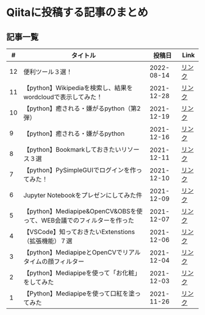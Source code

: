 # Qiitaに投稿する記事のまとめ

## 記事一覧

| #  | タイトル                                                              | 投稿日     | Link                                                             |
| -- | --------------------------------------------------------------------- | ---------- | ---------------------------------------------------------------- |
| 12 | 便利ツール３選！                                                      | 2022-08-14 | [リンク](https://qiita.com/YomamaBanana/items/986cb7331748aae552a2) |
| 11 | 【python】Wikipediaを検索し、結果をwordcloudで表示してみた！          | 2021-12-28 | [リンク](https://qiita.com/YomamaBanana/items/880498555513dedd7ea2) |
| 10 | 【python】癒される・嫌がるpython（第2弾）                             | 2021-12-19 | [リンク](https://qiita.com/YomamaBanana/items/cfb79bca2af6bc2a8790) |
| 9  | 【python】癒される・嫌がるpython                                      | 2021-12-16 | [リンク](https://qiita.com/YomamaBanana/items/2ea9f8bb5a693e2f9eed) |
| 8  | 【python】Bookmarkしておきたいリソース３選                            | 2021-12-11 | [リンク](https://qiita.com/YomamaBanana/items/ae1f03e5adef32840435) |
| 7  | 【python】PySimpleGUIでログインを作ってみた！                         | 2021-12-10 | [リンク](https://qiita.com/YomamaBanana/items/6b3d720ea683063ea35c) |
| 6  | Jupyter Notebookをプレゼンにしてみた件                                | 2021-12-09 | [リンク](https://qiita.com/YomamaBanana/items/468c90bbeffbef319252) |
| 5  | 【python】Mediapipe&OpenCV&OBSを使って、WEB会議でのフィルターを作った | 2021-12-07 | [リンク](https://qiita.com/YomamaBanana/items/393d94c0f44d2ea297fa) |
| 4  | 【VSCode】知っておきたいExtenstions（拡張機能）７選                   | 2021-12-06 | [リンク](https://qiita.com/YomamaBanana/items/8a613eca2b3d93957c50) |
| 3  | 【python】MediapipeとOpenCVでリアルタイムの顔フィルター               | 2021-12-04 | [リンク](https://qiita.com/YomamaBanana/items/4197c4f9ec26a05416ed) |
| 2  | 【python】Mediapipeを使って「お化粧」をしてみた                       | 2021-12-03 | [リンク](https://qiita.com/YomamaBanana/items/cb2c72ffd4bdce374f32) |
| 1  | 【Python】Mediapipeを使って口紅を塗ってみた                           | 2021-11-26 | [リンク](https://qiita.com/YomamaBanana/items/978689d6ec6c7e7be5d7) |
